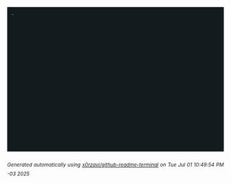 <div align="justify">
<picture>
    <source media="(prefers-color-scheme: dark)" srcset="./output.gif">
    <source media="(prefers-color-scheme: light)" srcset="./output.gif">
    <img alt="GIFOS" src="output.gif">
</picture>

<sub><i>Generated automatically using [x0rzavi/github-readme-terminal](https://github.com/x0rzavi/github-readme-terminal) on Tue Jul 01 10:49:54 PM -03 2025</i></sub>

<!-- <details>
<summary>More details</summary>

</details> -->
</div>

<!-- Image deletion URL: NONE -->